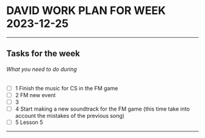# DAVID WORK PLAN FOR WEEK 2023-12-25
---
## Tasks for the week
###### What you need to do during
- [ ] 1 Finish the music for CS in the FM game
- [ ] 2 FM new event
- [ ] 3 
- [ ] 4 Start making a new soundtrack for the FM game (this time take into account the mistakes of the previous song)
- [ ] 5 Lesson 5 
---
